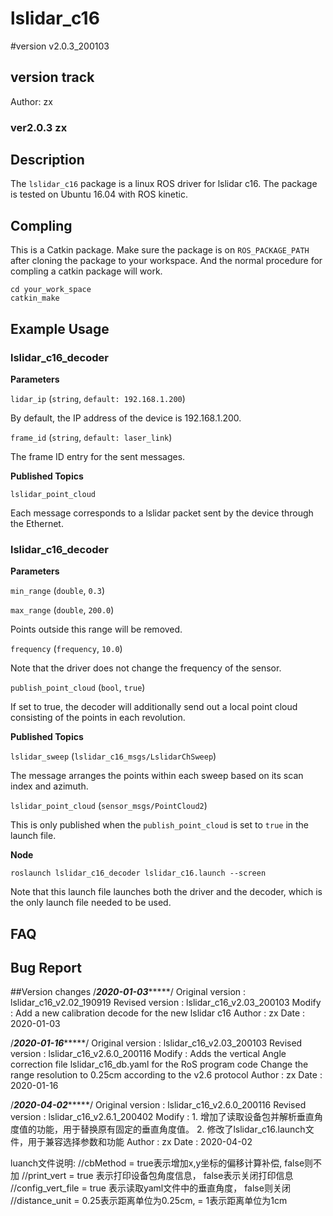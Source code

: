 # lslidar_c16
#version v2.0.3_200103
## version track
Author: zx
### ver2.0.3 zx

## Description
The `lslidar_c16` package is a linux ROS driver for lslidar c16.
The package is tested on Ubuntu 16.04 with ROS kinetic.

## Compling
This is a Catkin package. Make sure the package is on `ROS_PACKAGE_PATH` after cloning the package to your workspace. And the normal procedure for compling a catkin package will work.

```
cd your_work_space
catkin_make 
```

## Example Usage

### lslidar_c16_decoder

**Parameters**

`lidar_ip` (`string`, `default: 192.168.1.200`)

By default, the IP address of the device is 192.168.1.200.

`frame_id` (`string`, `default: laser_link`)

The frame ID entry for the sent messages.

**Published Topics**

`lslidar_point_cloud`

Each message corresponds to a lslidar packet sent by the device through the Ethernet.

### lslidar_c16_decoder

**Parameters**

`min_range` (`double`, `0.3`)

`max_range` (`double`, `200.0`)

Points outside this range will be removed.

`frequency` (`frequency`, `10.0`)

Note that the driver does not change the frequency of the sensor. 

`publish_point_cloud` (`bool`, `true`)

If set to true, the decoder will additionally send out a local point cloud consisting of the points in each revolution.

**Published Topics**

`lslidar_sweep` (`lslidar_c16_msgs/LslidarChSweep`)

The message arranges the points within each sweep based on its scan index and azimuth.

`lslidar_point_cloud` (`sensor_msgs/PointCloud2`)

This is only published when the `publish_point_cloud` is set to `true` in the launch file.

**Node**

```
roslaunch lslidar_c16_decoder lslidar_c16.launch --screen
```
Note that this launch file launches both the driver and the decoder, which is the only launch file needed to be used.


## FAQ


## Bug Report


##Version changes
/***********2020-01-03****************/
Original version : lslidar_c16_v2.02_190919
Revised version  : lslidar_c16_v2.03_200103
Modify  		 : Add a new calibration decode for the new lslidar c16
Author			 : zx
Date			 : 2020-01-03


/***********2020-01-16****************/
Original version : lslidar_c16_v2.03_200103
Revised version  : lslidar_c16_v2.6.0_200116
Modify  		 : Adds the vertical Angle correction file lslidar_c16_db.yaml for the RoS program code
				   Change the range resolution to 0.25cm according to the v2.6 protocol
Author			 : zx
Date			 : 2020-01-16


/***********2020-04-02****************/
Original version : lslidar_c16_v2.6.0_200116
Revised version  : lslidar_c16_v2.6.1_200402
Modify  		 : 1. 增加了读取设备包并解析垂直角度值的功能，用于替换原有固定的垂直角度值。
		           2. 修改了lslidar_c16.launch文件，用于兼容选择参数和功能
Author			 : zx
Date			 : 2020-04-02

luanch文件说明: 
  <node pkg="lslidar_c16_decoder" type="lslidar_c16_decoder_node" name="lslidar_c16_decoder_node" output="screen">
    <param name="calibration_file" value="$(find lslidar_c16_decoder)/params/lslidar_c16_db.yaml" />
    <param name="min_range" value="0.15"/>
    <param name="max_range" value="150.0"/>
    <param name="cbMethod" value="true"/>		//cbMethod = true表示增加x,y坐标的偏移计算补偿, false则不加
    <param name="print_vert" value="true"/>		//print_vert = true 表示打印设备包角度信息， false表示关闭打印信息
    <param name="config_vert_file" value="false"/>	//config_vert_file = true 表示读取yaml文件中的垂直角度， false则关闭
    <param name="distance_unit" value="0.25"/>		//distance_unit = 0.25表示距离单位为0.25cm, = 1表示距离单位为1cm
    <param name="time_synchronization" value="$(arg time_synchronization)"/>
  </node>

